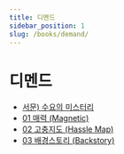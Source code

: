 ```yaml
---
title: 디멘드
sidebar_position: 1
slug: /books/demand/
---
```


# 디멘드

- [서문) 수요의 미스터리](./intro.md)
- [01 매력 (Magnetic)](./01.md)
- [02 고충지도 (Hassle Map)](./02.md)
- [03 배경스토리 (Backstory)](./03.md)